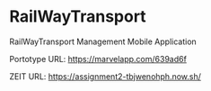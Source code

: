# RailWayTransport
RailWayTransport Management Mobile Application 

Portotype URL: https://marvelapp.com/639ad6f

ZEIT URL: https://assignment2-tbjwenohph.now.sh/